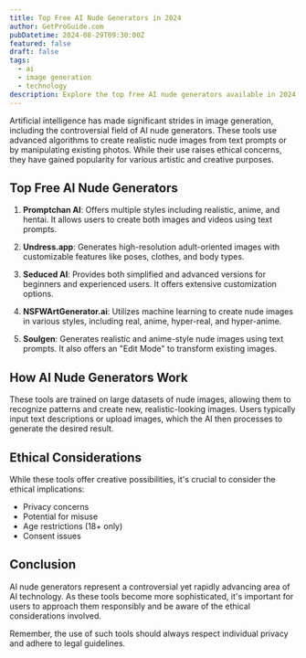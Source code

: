 ```yaml
---
title: Top Free AI Nude Generators in 2024
author: GetProGuide.com
pubDatetime: 2024-08-29T09:30:00Z
featured: false
draft: false
tags:
  - ai
  - image generation
  - technology
description: Explore the top free AI nude generators available in 2024, their features, and how they work. Learn about the ethical considerations and potential uses of these innovative tools.
---
```


Artificial intelligence has made significant strides in image generation, including the controversial field of AI nude generators. These tools use advanced algorithms to create realistic nude images from text prompts or by manipulating existing photos. While their use raises ethical concerns, they have gained popularity for various artistic and creative purposes.

## Top Free AI Nude Generators

1. **Promptchan AI**: Offers multiple styles including realistic, anime, and hentai. It allows users to create both images and videos using text prompts.

2. **Undress.app**: Generates high-resolution adult-oriented images with customizable features like poses, clothes, and body types.

3. **Seduced AI**: Provides both simplified and advanced versions for beginners and experienced users. It offers extensive customization options.

4. **NSFWArtGenerator.ai**: Utilizes machine learning to create nude images in various styles, including real, anime, hyper-real, and hyper-anime.

5. **Soulgen**: Generates realistic and anime-style nude images using text prompts. It also offers an "Edit Mode" to transform existing images.

## How AI Nude Generators Work

These tools are trained on large datasets of nude images, allowing them to recognize patterns and create new, realistic-looking images. Users typically input text descriptions or upload images, which the AI then processes to generate the desired result.

## Ethical Considerations

While these tools offer creative possibilities, it's crucial to consider the ethical implications:

- Privacy concerns
- Potential for misuse
- Age restrictions (18+ only)
- Consent issues

## Conclusion

AI nude generators represent a controversial yet rapidly advancing area of AI technology. As these tools become more sophisticated, it's important for users to approach them responsibly and be aware of the ethical considerations involved.

Remember, the use of such tools should always respect individual privacy and adhere to legal guidelines.